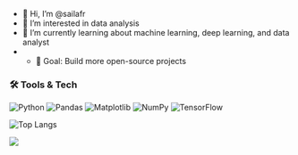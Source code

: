 - 👋 Hi, I’m @sailafr
- 👀 I’m interested in data analysis
- 🌱 I’m currently learning about machine learning, deep learning, and data analyst
- - 🎯 Goal: Build more open-source projects

### 🛠️ Tools & Tech

![Python](https://img.shields.io/badge/Python-3776AB?style=for-the-badge&logo=python&logoColor=white)
![Pandas](https://img.shields.io/badge/pandas-150458?style=for-the-badge&logo=pandas&logoColor=white)
![Matplotlib](https://img.shields.io/badge/Matplotlib-11557c?style=for-the-badge&logo=plotly&logoColor=white)
![NumPy](https://img.shields.io/badge/numpy-013243?style=for-the-badge&logo=numpy&logoColor=white)
![TensorFlow](https://img.shields.io/badge/TensorFlow-FF6F00?style=for-the-badge&logo=tensorflow&logoColor=white)

![Top Langs](https://github-readme-stats.vercel.app/api/top-langs/?username=sailafr&layout=compact&theme=transparent)

![](https://media.giphy.com/media/MDJ9IbxxvDUQM/giphy.gif)

<!---
sailafr/sailafr is a ✨ special ✨ repository because its `README.md` (this file) appears on your GitHub profile.
You can click the Preview link to take a look at your changes.
--->
